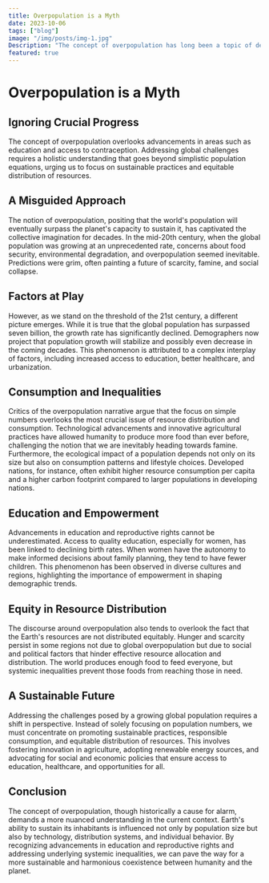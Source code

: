 ```yaml
---
title: Overpopulation is a Myth
date: 2023-10-06
tags: ["blog"]
image: "/img/posts/img-1.jpg"
Description: "The concept of overpopulation has long been a topic of debate, often accompanied by apocalyptic predictions about resource scarcity and ecological collapse. However, a closer examination of demographic trends and consumption patterns reveals a more nuanced reality. The narrative of overpopulation overlooks advancements in areas such as education and access to contraception. Addressing global challenges requires a holistic understanding that goes beyond simplistic population equations, urging us to focus on sustainable practices and equitable distribution of resources."
featured: true
---
```


# Overpopulation is a Myth

## Ignoring Crucial Progress

The concept of overpopulation overlooks advancements in areas such as education and access to contraception. Addressing global challenges requires a holistic understanding that goes beyond simplistic population equations, urging us to focus on sustainable practices and equitable distribution of resources.

## A Misguided Approach

The notion of overpopulation, positing that the world's population will eventually surpass the planet's capacity to sustain it, has captivated the collective imagination for decades. In the mid-20th century, when the global population was growing at an unprecedented rate, concerns about food security, environmental degradation, and overpopulation seemed inevitable. Predictions were grim, often painting a future of scarcity, famine, and social collapse.

## Factors at Play

However, as we stand on the threshold of the 21st century, a different picture emerges. While it is true that the global population has surpassed seven billion, the growth rate has significantly declined. Demographers now project that population growth will stabilize and possibly even decrease in the coming decades. This phenomenon is attributed to a complex interplay of factors, including increased access to education, better healthcare, and urbanization.

## Consumption and Inequalities

Critics of the overpopulation narrative argue that the focus on simple numbers overlooks the most crucial issue of resource distribution and consumption. Technological advancements and innovative agricultural practices have allowed humanity to produce more food than ever before, challenging the notion that we are inevitably heading towards famine. Furthermore, the ecological impact of a population depends not only on its size but also on consumption patterns and lifestyle choices. Developed nations, for instance, often exhibit higher resource consumption per capita and a higher carbon footprint compared to larger populations in developing nations.

## Education and Empowerment

Advancements in education and reproductive rights cannot be underestimated. Access to quality education, especially for women, has been linked to declining birth rates. When women have the autonomy to make informed decisions about family planning, they tend to have fewer children. This phenomenon has been observed in diverse cultures and regions, highlighting the importance of empowerment in shaping demographic trends.

## Equity in Resource Distribution

The discourse around overpopulation also tends to overlook the fact that the Earth's resources are not distributed equitably. Hunger and scarcity persist in some regions not due to global overpopulation but due to social and political factors that hinder effective resource allocation and distribution. The world produces enough food to feed everyone, but systemic inequalities prevent those foods from reaching those in need.

## A Sustainable Future

Addressing the challenges posed by a growing global population requires a shift in perspective. Instead of solely focusing on population numbers, we must concentrate on promoting sustainable practices, responsible consumption, and equitable distribution of resources. This involves fostering innovation in agriculture, adopting renewable energy sources, and advocating for social and economic policies that ensure access to education, healthcare, and opportunities for all.

## Conclusion

The concept of overpopulation, though historically a cause for alarm, demands a more nuanced understanding in the current context. Earth's ability to sustain its inhabitants is influenced not only by population size but also by technology, distribution systems, and individual behavior. By recognizing advancements in education and reproductive rights and addressing underlying systemic inequalities, we can pave the way for a more sustainable and harmonious coexistence between humanity and the planet.




